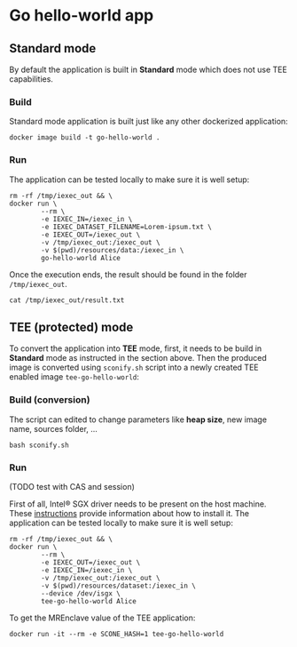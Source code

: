 # Go hello-world app

## Standard mode
By default the application is built in **Standard** mode which
does not use TEE capabilities.

### Build
Standard mode application is built just like any other dockerized
application:
```
docker image build -t go-hello-world .
```

### Run
The application can be tested locally to make sure it is well setup:
```
rm -rf /tmp/iexec_out && \
docker run \
        --rm \
        -e IEXEC_IN=/iexec_in \
        -e IEXEC_DATASET_FILENAME=Lorem-ipsum.txt \
        -e IEXEC_OUT=/iexec_out \
        -v /tmp/iexec_out:/iexec_out \
        -v $(pwd)/resources/data:/iexec_in \
        go-hello-world Alice
```
Once the execution ends, the result should be found in the folder
`/tmp/iexec_out`.
```
cat /tmp/iexec_out/result.txt
```

## TEE (protected) mode
To convert the application into **TEE** mode, first, it needs to be
build in **Standard** mode as instructed in the section above.
Then the produced image is converted using `sconify.sh` script into
a newly created TEE enabled image `tee-go-hello-world`:

### Build (conversion)
The script can edited to change parameters like **heap size**, new
image name, sources folder, ...

```
bash sconify.sh
```

### Run
(TODO test with CAS and session)

First of all, Intel® SGX driver needs to be present on the host machine.
These [instructions](https://github.com/intel/linux-sgx-driver) provide
information about how to install it.
The application can be tested locally to make sure it is well setup:
```
rm -rf /tmp/iexec_out && \
docker run \
        --rm \
        -e IEXEC_OUT=/iexec_out \
        -e IEXEC_IN=/iexec_in \
        -v /tmp/iexec_out:/iexec_out \
        -v $(pwd)/resources/dataset:/iexec_in \
        --device /dev/isgx \
        tee-go-hello-world Alice
```
To get the MREnclave value of the TEE application:
```
docker run -it --rm -e SCONE_HASH=1 tee-go-hello-world
```
